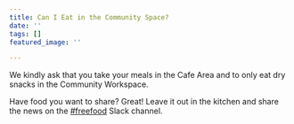 ```yaml
---
title: Can I Eat in the Community Space?
date: ''
tags: []
featured_image: ''

---
```

We kindly ask that you take your meals in the Cafe Area and to only eat dry snacks in the Community Workspace.

Have food you want to share? Great! Leave it out in the kitchen and share the news on the [#freefood](https://civichallmembers.slack.com/messages/freefood/) Slack channel.